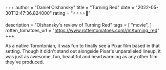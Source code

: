 +++
author = "Daniel Olshansky"
title = "Turning Red"
date = "2022-05-30T12:47:36.824000"
rating = "⭐⭐⭐⭐🌟"

description = "Olshansky's review of Turning Red"
tags = [
    "movie",
]
rotten_tomatoes_url = "https://www.rottentomatoes.com//m/turning_red"
+++

As a native Torontonian, it was fun to finally see a Pixar film based in that setting. Though it didn't stand out alongside Pixar's unparalleled lineup, it was just as awesome, fun, beautiful and heartwarming as any other film they've produced.
